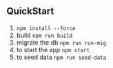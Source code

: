 ## QuickStart

1. `npm install --force`
2. build `npm run build`
2. migrate the db `npm run run-mig`
3. to start the app `npm start`
4. to seed data `npm run seed-data`
